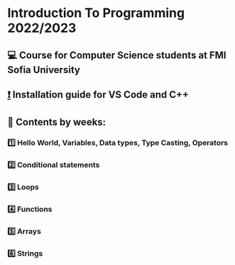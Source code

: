 # Introduction To Programming 2022/2023
## :computer: Course for Computer Science students at FMI Sofia University
## [:exclamation:](https://github.com/KrashM/Introduction_To_Programming/blob/main/Week%2001/Seminar/InstallationGuide.md) Installation guide for VS Code and C++
## :pushpin: Contents by weeks:
### [:one:](https://github.com/KrashM/Introduction_To_Programming/tree/main/Week%2001) Hello World, Variables, Data types, Type Casting, Operators
### [:two:](https://github.com/KrashM/Introduction_To_Programming/tree/main/Week%2002) Conditional statements
### [:three:](https://github.com/KrashM/Introduction_To_Programming/tree/main/Week%2003) Loops
### [:four:](https://github.com/KrashM/Introduction_To_Programming/tree/main/Week%2004) Functions
### [:five:](https://github.com/KrashM/Introduction_To_Programming/tree/main/Week%2005) Arrays
### [:six:](https://github.com/KrashM/Introduction_To_Programming/tree/main/Week%2006) Strings